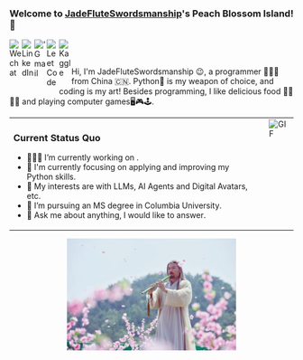 ### Welcome to [JadeFluteSwordsmanship](https://github.com/JadeFluteSwordsmanship)'s Peach Blossom Island!👋

<a href="https://raw.githubusercontent.com/JadeFluteSwordsmanship/JadeFluteSwordsmanship/main/images/wechat.jpg" target="_blank">
  <img align="left" alt="Wechat" width="22px" src="https://cdn.jsdelivr.net/npm/simple-icons@3.1.0/icons/wechat.svg" />
</a>
<a href="https://www.linkedin.com/in/simon-xsy/">
  <img align="left" alt="LinkedIn" width="22px" src="https://cdn.jsdelivr.net/npm/simple-icons@3.1.0/icons/linkedin.svg" />
</a>
<a href="mailto:sx2401@columbia.edu">
  <img align="left" alt="'Gmail" width="22px" src="https://cdn.jsdelivr.net/npm/simple-icons@3.1.0/icons/gmail.svg" />
</a>
<a href="https://leetcode.com/u/simon_ddup/">
  <img align="left" alt="LeetCode" width="22px" src="https://cdn.jsdelivr.net/npm/simple-icons@3.1.0/icons/leetcode.svg" />
</a>
<a href="https://www.kaggle.com/simonxsy">
  <img align="left" alt="Kaggle" width="22px" src="https://cdn.jsdelivr.net/npm/simple-icons@3.1.0/icons/kaggle.svg" />
</a>

<br />
<br />

Hi, I'm JadeFluteSwordsmanship 😉, a programmer 👨🏻‍💻 from China 🇨🇳. Python🐍 is my weapon of choice, and coding is my art! Besides programming, I like delicious food 🥗🥩🌮🍣 and playing computer games🖥️🎮🕹️.

<table border="0" width="100%" style="border-collapse: collapse;">
  <tr>
    <!-- 左侧 Status Quo -->
    <td style="vertical-align: top; padding-right: 20px;">
      <h3>Current Status Quo</h3>
      <ul style="margin-top: 0;">
        <li>👨🏻‍💻 I’m currently working on <private repository>.</li>
        <li>🌱 I'm currently focusing on applying and improving my Python skills.</li>
        <li>🤔 My interests are with LLMs, AI Agents and Digital Avatars, etc.</li>
        <li>💼 I’m pursuing an MS degree in Columbia University.</li>
        <li>💬 Ask me about anything, I would like to answer.</li>
      </ul>
    </td>
    <!-- 右侧图片 -->
    <td style="vertical-align: top;">
      <img src="https://media.giphy.com/media/iIqmM5tTjmpOB9mpbn/giphy.gif" alt="GIF" width="320">
    </td>
  </tr>
</table>

<!-- 居中的黄药师 -->
<p align="center">
  <img src="images/huang.jpeg" alt="黄药师" width="300">
</p>

<!--![JadeFluteSwordsmanship's github stats](https://github-readme-stats.vercel.app/api?username=JadeFluteSwordsmanship&show_icons=true&hide_border=true) -->

